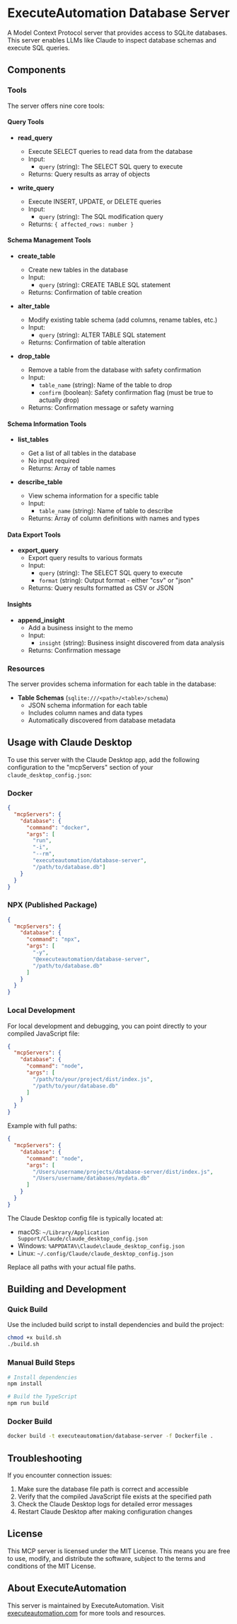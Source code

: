 # ExecuteAutomation Database Server

A Model Context Protocol server that provides access to SQLite databases. This server enables LLMs like Claude to inspect database schemas and execute SQL queries.

## Components

### Tools

The server offers nine core tools:

#### Query Tools
- **read_query**
  - Execute SELECT queries to read data from the database
  - Input:
    - `query` (string): The SELECT SQL query to execute
  - Returns: Query results as array of objects

- **write_query**
  - Execute INSERT, UPDATE, or DELETE queries
  - Input:
    - `query` (string): The SQL modification query
  - Returns: `{ affected_rows: number }`

#### Schema Management Tools
- **create_table**
  - Create new tables in the database
  - Input:
    - `query` (string): CREATE TABLE SQL statement
  - Returns: Confirmation of table creation

- **alter_table**
  - Modify existing table schema (add columns, rename tables, etc.)
  - Input:
    - `query` (string): ALTER TABLE SQL statement
  - Returns: Confirmation of table alteration

- **drop_table**
  - Remove a table from the database with safety confirmation
  - Input:
    - `table_name` (string): Name of the table to drop
    - `confirm` (boolean): Safety confirmation flag (must be true to actually drop)
  - Returns: Confirmation message or safety warning

#### Schema Information Tools
- **list_tables**
  - Get a list of all tables in the database
  - No input required
  - Returns: Array of table names

- **describe_table**
  - View schema information for a specific table
  - Input:
    - `table_name` (string): Name of table to describe
  - Returns: Array of column definitions with names and types

#### Data Export Tools
- **export_query**
  - Export query results to various formats
  - Input:
    - `query` (string): The SELECT SQL query to execute
    - `format` (string): Output format - either "csv" or "json"
  - Returns: Query results formatted as CSV or JSON

#### Insights
- **append_insight**
  - Add a business insight to the memo
  - Input:
    - `insight` (string): Business insight discovered from data analysis
  - Returns: Confirmation message

### Resources

The server provides schema information for each table in the database:

- **Table Schemas** (`sqlite:///<path>/<table>/schema`)
  - JSON schema information for each table
  - Includes column names and data types
  - Automatically discovered from database metadata

## Usage with Claude Desktop

To use this server with the Claude Desktop app, add the following configuration to the "mcpServers" section of your `claude_desktop_config.json`:

### Docker

```json
{
  "mcpServers": {
    "database": {
      "command": "docker",
      "args": [
        "run", 
        "-i", 
        "--rm", 
        "executeautomation/database-server", 
        "/path/to/database.db"]
    }
  }
}
```

### NPX (Published Package)

```json
{
  "mcpServers": {
    "database": {
      "command": "npx",
      "args": [
        "-y",
        "@executeautomation/database-server",
        "/path/to/database.db"
      ]
    }
  }
}
```

### Local Development

For local development and debugging, you can point directly to your compiled JavaScript file:

```json
{
  "mcpServers": {
    "database": {
      "command": "node",
      "args": [
        "/path/to/your/project/dist/index.js", 
        "/path/to/your/database.db"
      ]
    }
  }
}
```

Example with full paths:

```json
{
  "mcpServers": {
    "database": {
      "command": "node",
      "args": [
        "/Users/username/projects/database-server/dist/index.js", 
        "/Users/username/databases/mydata.db"
      ]
    }
  }
}
```

The Claude Desktop config file is typically located at:
- macOS: `~/Library/Application Support/Claude/claude_desktop_config.json`
- Windows: `%APPDATA%\Claude\claude_desktop_config.json`
- Linux: `~/.config/Claude/claude_desktop_config.json`

Replace all paths with your actual file paths.

## Building and Development

### Quick Build

Use the included build script to install dependencies and build the project:

```sh
chmod +x build.sh
./build.sh
```

### Manual Build Steps

```sh
# Install dependencies
npm install

# Build the TypeScript
npm run build
```

### Docker Build

```sh
docker build -t executeautomation/database-server -f Dockerfile . 
```

## Troubleshooting

If you encounter connection issues:

1. Make sure the database file path is correct and accessible
2. Verify that the compiled JavaScript file exists at the specified path
3. Check the Claude Desktop logs for detailed error messages
4. Restart Claude Desktop after making configuration changes

## License

This MCP server is licensed under the MIT License. This means you are free to use, modify, and distribute the software, subject to the terms and conditions of the MIT License.

## About ExecuteAutomation

This server is maintained by ExecuteAutomation. Visit [executeautomation.com](https://executeautomation.com) for more tools and resources.
